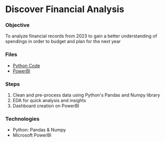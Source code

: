 # Discover Financial Analysis
### Objective
To analyze financial records from 2023 to gain a better understanding of spendings in order to budget and plan for the next year
### Files
- [Python Code](https://github.com/ytingp/Discover-Financial-Analysis/blob/main/discoverdata.ipynb)
- [PowerBI](https://app.powerbi.com/view?r=eyJrIjoiYTcxMDJmNjYtMzUzNy00YjE3LWE4MGUtYmRlNmFiYjkxMzY0IiwidCI6ImY2YjZkZDViLWYwMmYtNDQxYS05OWEwLTE2MmFjNTA2MGJkMiIsImMiOjZ9)
   
### Steps
1. Clean and pre-process data using Python's Pandas and Numpy library
2. EDA for quick analysis and insights
3. Dashboard creation on PowerBI 

### Technologies
- Python: Pandas & Numpy
- Microsoft PowerBI
